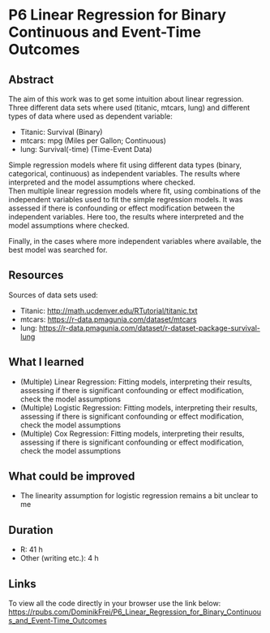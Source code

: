 # P6 Linear Regression for Binary Continuous and Event-Time Outcomes

## Abstract

The aim of this work was to get some intuition about linear regression. Three different
data sets where used (titanic, mtcars, lung) and different types of data where used 
as dependent variable:  
- Titanic: Survival (Binary)  
- mtcars: mpg (Miles per Gallon; Continuous)  
- lung: Survival(-time) (Time-Event Data)  

Simple regression models where fit using different data types (binary, categorical, 
continuous) as independent variables. The results where interpreted and the model 
assumptions where checked.  
Then multiple linear regression models where fit, using combinations of the independent
variables used to fit the simple regression models. It was assessed if there is confounding
or effect modification between the independent variables. Here too, the results where 
interpreted and the model assumptions where checked.

Finally, in the cases where more independent variables where available, the best model 
was searched for.

## Resources

Sources of data sets used:  
- Titanic: http://math.ucdenver.edu/RTutorial/titanic.txt  
- mtcars: https://r-data.pmagunia.com/dataset/mtcars  
- lung: https://r-data.pmagunia.com/dataset/r-dataset-package-survival-lung

## What I learned

- (Multiple) Linear Regression: Fitting models, interpreting their results, assessing if there is
significant confounding or effect modification, check the model assumptions
- (Multiple) Logistic Regression: Fitting models, interpreting their results, assessing if there is
significant confounding or effect modification, check the model assumptions
- (Multiple) Cox Regression: Fitting models, interpreting their results, assessing if there is
significant confounding or effect modification, check the model assumptions

## What could be improved

- The linearity assumption for logistic regression remains a bit unclear to me  

## Duration

- R: 41 h
- Other (writing etc.): 4 h

## Links

To view all the code directly in your browser use the link below:
https://rpubs.com/DominikFrei/P6_Linear_Regression_for_Binary_Continuous_and_Event-Time_Outcomes
